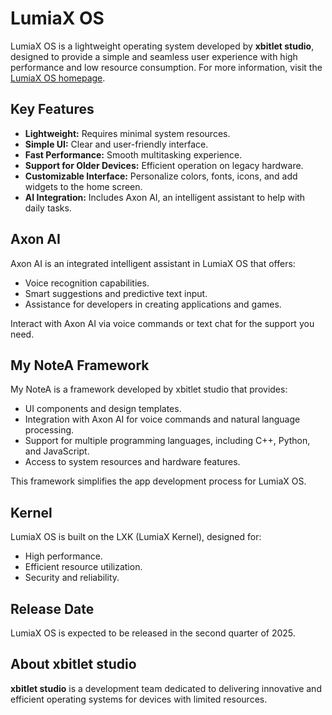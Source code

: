 # LumiaX OS

LumiaX OS is a lightweight operating system developed by **xbitlet studio**, designed to provide a simple and seamless user experience with high performance and low resource consumption.
For more information, visit the [LumiaX OS homepage](https://lunarpixel17.github.io/lumiaX/).

## Key Features

- **Lightweight:** Requires minimal system resources.
- **Simple UI:** Clear and user-friendly interface.
- **Fast Performance:** Smooth multitasking experience.
- **Support for Older Devices:** Efficient operation on legacy hardware.
- **Customizable Interface:** Personalize colors, fonts, icons, and add widgets to the home screen.
- **AI Integration:** Includes Axon AI, an intelligent assistant to help with daily tasks.

## Axon AI

Axon AI is an integrated intelligent assistant in LumiaX OS that offers:

- Voice recognition capabilities.
- Smart suggestions and predictive text input.
- Assistance for developers in creating applications and games.

Interact with Axon AI via voice commands or text chat for the support you need.

## My NoteA Framework

My NoteA is a framework developed by xbitlet studio that provides:

- UI components and design templates.
- Integration with Axon AI for voice commands and natural language processing.
- Support for multiple programming languages, including C++, Python, and JavaScript.
- Access to system resources and hardware features.

This framework simplifies the app development process for LumiaX OS.

## Kernel

LumiaX OS is built on the LXK (LumiaX Kernel), designed for:

- High performance.
- Efficient resource utilization.
- Security and reliability.

## Release Date

LumiaX OS is expected to be released in the second quarter of 2025.

## About xbitlet studio

**xbitlet studio** is a development team dedicated to delivering innovative and efficient operating systems for devices with limited resources.
